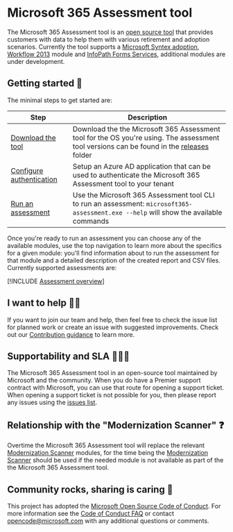 # Microsoft 365 Assessment tool

The Microsoft 365 Assessment tool is an [open source tool](https://github.com/pnp/pnpassessment) that provides customers with data to help them with various retirement and adoption scenarios. Currently the tool supports a [Microsoft Syntex adoption](sharepoint-syntex/readme.md), [Workflow 2013](workflow/readme.md) module  and [InfoPath Forms Services](infopath/readme.md), additional modules are under development.

## Getting started 🚀

The minimal steps to get started are:

Step | Description
-----|------------
[Download the tool](using-the-assessment-tool/download.md) | Download the the Microsoft 365 Assessment tool for the OS you're using. The assessment tool versions can be found in the [releases](https://github.com/pnp/pnpassessment/releases) folder
[Configure authentication](using-the-assessment-tool/setupauth.md) | Setup an Azure AD application that can be used to authenticate the Microsoft 365 Assessment tool to your tenant
[Run an assessment](using-the-assessment-tool/assess.md) | Use the Microsoft 365 Assessment tool CLI to run an assessment: `microsoft365-assessment.exe --help` will show the available commands

Once you're ready to run an assessment you can choose any of the available modules, use the top navigation to learn more about the specifics for a given module: you'll find information about to run the assessment for that module and a detailed description of the created report and CSV files. Currently supported assessments are:

[!INCLUDE [Assessment overview](fragments/supportedassessments.md)]

## I want to help 🙋‍♂️

If you want to join our team and help, then feel free to check the issue list for planned work or create an issue with suggested improvements. Check out our [Contribution guidance](contributing/readme.md) to learn more.

## Supportability and SLA 💁🏾‍♀️

The Microsoft 365 Assessment tool in an open-source tool maintained by Microsoft and the community. When you do have a Premier support contract with Microsoft, you can use that route for opening a support ticket. When opening a support ticket is not possible for you, then please report any issues using the [issues list](https://github.com/pnp/pnpassessment/issues).

## Relationship with the "Modernization Scanner" ❓

Overtime the Microsoft 365 Assessment tool will replace the relevant [Modernization Scanner](https://aka.ms/sharepoint/modernization/scanner) modules, for the time being the [Modernization Scanner](https://aka.ms/sharepoint/modernization/scanner) should be used if the needed module is not available as part of the the Microsoft 365 Assessment tool.

## Community rocks, sharing is caring 💖

This project has adopted the [Microsoft Open Source Code of Conduct](https://opensource.microsoft.com/codeofconduct/). For more information see the [Code of Conduct FAQ](https://opensource.microsoft.com/codeofconduct/faq/) or contact [opencode@microsoft.com](mailto:opencode@microsoft.com) with any additional questions or comments.
